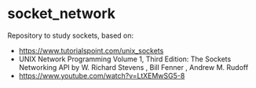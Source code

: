# socket_network
Repository to study sockets, based on:
- https://www.tutorialspoint.com/unix_sockets
- UNIX Network Programming Volume 1, Third Edition: The Sockets Networking API by W. Richard Stevens , Bill Fenner , Andrew M. Rudoff
- https://www.youtube.com/watch?v=LtXEMwSG5-8

